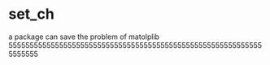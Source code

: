 # set_ch
a package can save the problem of matolplib
5555555555555555555555555555555555555555555555555555555555555555555